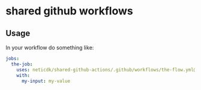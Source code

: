 # shared github workflows

## Usage

In your workflow do something like:

```yaml
jobs:
  the-job:
    uses: neticdk/shared-github-actions/.github/workflows/the-flow.yml@main
    with:
      my-input: my-value
```
